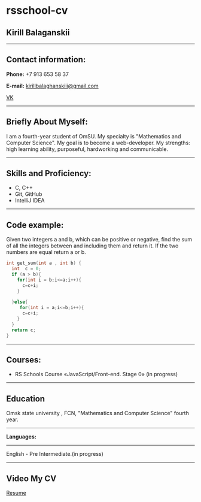 rsschool-cv
========

__Kirill Balaganskii__
-------
---

__Contact information:__
-------

__Phone:__ +7 913 653 58 37 

__E-mail:__ kirillbalaghanskiii@gmail.com

[VK](https://vk.com/id187879688)

---

__Briefly About Myself:__
-------

I am a fourth-year student of OmSU. My specialty is "Mathematics and Computer Science". My goal is to become a web-developer. My strengths: high learning ability, purposeful, hardworking and communicable.

---

__Skills and Proficiency:__
-------
* C, C++
* Git, GitHub
* IntelliJ IDEA
---

__Code example:__
-------

Given two integers a and b, which can be positive or negative, find the sum of all the integers between and including them and return it. If the two numbers are equal return a or b.
```C
int get_sum(int a , int b) {
  int  c = 0;
  if (a > b){
    for(int i = b;i<=a;i++){
      c=c+i;
    }
      
  }else{
     for(int i = a;i<=b;i++){
      c=c+i;
    }
  }
  return c;
}
```

---

__Courses:__
-------
* RS Schools Course «JavaScript/Front-end. Stage 0» (in progress)

---

__Education__
-------

Omsk state university , FCN, "Mathematics and Computer Science" fourth year.

---

__Languages:__

-------
English - Pre Intermediate.(in progress)

---

__Video  My CV__
-------
[Resume](https://www.youtube.com/watch?v=wVWbpFpWTcc)

